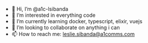- 👋 Hi, I’m @a1c-lsibanda
- 👀 I’m interested in everything code
- 🌱 I’m currently learning docker, typescript, elixir, vuejs
- 💞️ I’m looking to collaborate on anything i can
- 📫 How to reach me: leslie.sibanda@a1comms.com

<!---
a1c-lsibanda/a1c-lsibanda is a ✨ special ✨ repository because its `README.md` (this file) appears on your GitHub profile.
You can click the Preview link to take a look at your changes.
--->

